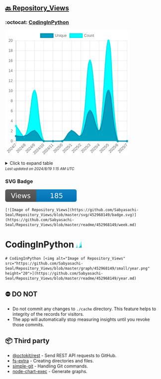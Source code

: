 ## [🔙 Repository_Views](https://github.com/Sabyasachi-Seal/Repository_Views)

### :octocat: [CodingInPython](https://github.com/Sabyasachi-Seal/CodingInPython)
![Image of Repository_Views](https://github.com/Sabyasachi-Seal/Repository_Views/blob/master/graph/452968149/large/year.png)

<details>
	<summary>Click to expand table</summary>
	<h2>:calendar: Year Page Views Table</h2>
<table>
	<tr>
		<th>
			Last Updated
		</th>
		<th>
			Unique
		</th>
		<th>
			Count
		</th>
	</tr>
	<tr>
		<td>
			<code>2024/8/1</code>
		</td>
		<td>
			<code>0</code>
		</td>
		<td>
			<code>0</code>
		</td>
	</tr>
	<tr>
		<td>
			<code>2024/7/1</code>
		</td>
		<td>
			<code>0</code>
		</td>
		<td>
			<code>0</code>
		</td>
	</tr>
	<tr>
		<td>
			<code>2024/6/1</code>
		</td>
		<td>
			<code>10</code>
		</td>
		<td>
			<code>20</code>
		</td>
	</tr>
	<tr>
		<td>
			<code>2024/5/1</code>
		</td>
		<td>
			<code>2</code>
		</td>
		<td>
			<code>2</code>
		</td>
	</tr>
	<tr>
		<td>
			<code>2024/4/1</code>
		</td>
		<td>
			<code>6</code>
		</td>
		<td>
			<code>16</code>
		</td>
	</tr>
	<tr>
		<td>
			<code>2024/3/1</code>
		</td>
		<td>
			<code>1</code>
		</td>
		<td>
			<code>1</code>
		</td>
	</tr>
	<tr>
		<td>
			<code>2024/2/1</code>
		</td>
		<td>
			<code>2</code>
		</td>
		<td>
			<code>2</code>
		</td>
	</tr>
	<tr>
		<td>
			<code>2024/1/1</code>
		</td>
		<td>
			<code>0</code>
		</td>
		<td>
			<code>0</code>
		</td>
	</tr>
	<tr>
		<td>
			<code>2023/12/1</code>
		</td>
		<td>
			<code>0</code>
		</td>
		<td>
			<code>0</code>
		</td>
	</tr>
	<tr>
		<td>
			<code>2023/11/1</code>
		</td>
		<td>
			<code>0</code>
		</td>
		<td>
			<code>0</code>
		</td>
	</tr>
	<tr>
		<td>
			<code>2023/10/1</code>
		</td>
		<td>
			<code>2</code>
		</td>
		<td>
			<code>10</code>
		</td>
	</tr>
	<tr>
		<td>
			<code>2023/9/1</code>
		</td>
		<td>
			<code>1</code>
		</td>
		<td>
			<code>1</code>
		</td>
	</tr>
	<tr>
		<td>
			<code>2023/8/1</code>
		</td>
		<td>
			<code>1</code>
		</td>
		<td>
			<code>3</code>
		</td>
	</tr>
</table>

</details>
<small><i>Last updated on 2024/8/19 1:15 AM UTC</i></small>

### SVG Badge
[![Image of Repository_Views](https://github.com/Sabyasachi-Seal/Repository_Views/blob/master/svg/452968149/badge.svg)](https://github.com/Sabyasachi-Seal/Repository_Views/blob/master/readme/452968149/week.md)
```readme
[![Image of Repository_Views](https://github.com/Sabyasachi-Seal/Repository_Views/blob/master/svg/452968149/badge.svg)](https://github.com/Sabyasachi-Seal/Repository_Views/blob/master/readme/452968149/week.md)
```
# CodingInPython [<img alt="Image of Repository_Views" src="https://github.com/Sabyasachi-Seal/Repository_Views/blob/master/graph/452968149/small/year.png" height="20">](https://github.com/Sabyasachi-Seal/Repository_Views/blob/master/readme/452968149/year.md)
```readme
# CodingInPython [<img alt="Image of Repository_Views" src="https://github.com/Sabyasachi-Seal/Repository_Views/blob/master/graph/452968149/small/year.png" height="20">](https://github.com/Sabyasachi-Seal/Repository_Views/blob/master/readme/452968149/year.md)
```
## ⛔ DO NOT
- Do not commit any changes to `./cache` directory. This feature helps to integrity of the records for visitors.
- The app will automatically stop measuring insights until you revoke those commits.
## 📦 Third party

- [@octokit/rest](https://www.npmjs.com/package/@octokit/rest) - Send REST API requests to GitHub.
- [fs-extra](https://www.npmjs.com/package/fs-extra) - Creating directories and files.
- [simple-git](https://www.npmjs.com/package/simple-git) - Handling Git commands.
- [node-chart-exec](https://www.npmjs.com/package/node-chart-exec) - Generate graphs.
